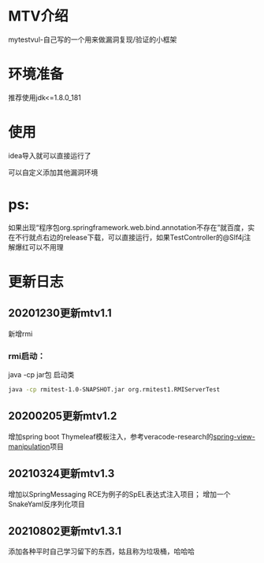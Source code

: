 # MTV介绍
mytestvul-自己写的一个用来做漏洞复现/验证的小框架
# 环境准备
推荐使用jdk<=1.8.0_181

# 使用
idea导入就可以直接运行了

可以自定义添加其他漏洞环境
# ps:
如果出现“程序包org.springframework.web.bind.annotation不存在”就百度，实在不行就点右边的release下载，可以直接运行，如果TestController的@Slf4j注解爆红可以不用理
# 更新日志
## 20201230更新mtv1.1
新增rmi
### rmi启动：
java -cp jar包 启动类
```bash
java -cp rmitest-1.0-SNAPSHOT.jar org.rmitest1.RMIServerTest
```
## 20200205更新mtv1.2
增加spring boot Thymeleaf模板注入，参考veracode-research的[spring-view-manipulation](https://github.com/veracode-research/spring-view-manipulation "spring-view-manipulation")项目

## 20210324更新mtv1.3
增加以SpringMessaging RCE为例子的SpEL表达式注入项目；
增加一个SnakeYaml反序列化项目

## 20210802更新mtv1.3.1
添加各种平时自己学习留下的东西，姑且称为垃圾桶，哈哈哈
